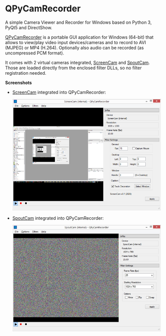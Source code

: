 # QPyCamRecorder
A simple Camera Viewer and Recorder for Windows based on Python 3, PyQt5 and DirectShow.

[QPyCamRecorder](https://github.com/59de44955ebd/QPyCamRecorder) is a portable GUI application for Windows (64-bit) that allows to view/play video input devices/cameras and to record to AVI (MJPEG) or MP4 (H.264). Optionally also audio can be recorded (as uncompressed PCM format).

It comes with 2 virtual cameras integrated, [ScreenCam](https://github.com/59de44955ebd/ScreenCam) and [SpoutCam](https://github.com/leadedge/SpoutCam). Those are loaded directly from the enclosed filter DLLs, so no filter registration needed.

**Screenshots**

* [ScreenCam](https://github.com/59de44955ebd/ScreenCam) integrated into QPyCamRecorder:

  ![](screenshots/screencam.png)

* [SpoutCam](https://github.com/leadedge/SpoutCam) integrated into QPyCamRecorder:

  ![](screenshots/spoutcam.jpg)
